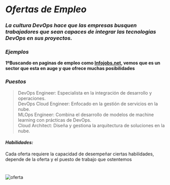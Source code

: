 # ***Ofertas de Empleo***
### ***La cultura DevOps hace que las empresas busquen trabajadores que sean capaces de integrar las tecnologias DevOps en sus proyectos.***
>
### ***Ejemplos*** 
  **1ºBuscando en paginas de empleo como [Infojobs.net](https://www.infojobs.net/), vemos que es un sector que esta en auge y que ofrece muchas posibilidades**

### ***Puestos***
>DevOps Engineer: Especialista en la integración de desarrollo y operaciones.  
DevOps Cloud Engineer: Enfocado en la gestión de servicios en la nube.   
MLOps Engineer: Combina el desarrollo de modelos de machine learning con prácticas de DevOps.  
Cloud Architect: Diseña y gestiona la arquitectura de soluciones en la nube.
>
#### ***Habilidades:***  
Cada oferta requiere la capacidad de desempeñar ciertas habilidades, depende de la oferta y el puesto de trabajo que ostentemos
#
![oferta](./img/OfertaDevOps.jpeg)
